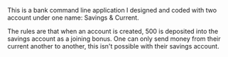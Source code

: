 This is a bank command line application I designed and coded with two account under one name: Savings & Current. 

The rules are that when an account is created, 500 is deposited into the savings account as a joining bonus.
One can only send money from their current another to another, this isn't possible with their savings account.
